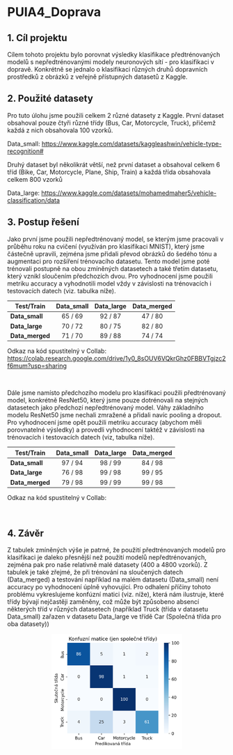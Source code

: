 # PUIA4_Doprava
## 1. Cíl projektu
Cílem tohoto projektu bylo porovnat výsledky klasifikace předtrénovaných modelů s nepředtrénovanými modely neuronových sítí - pro klasifikaci v dopravě. Konkrétně se jednalo o klasifikaci různých druhů dopravních prostředků z obrázků z veřejně přístupných datasetů z Kaggle.


## 2. Použité datasety
Pro tuto úlohu jsme použili celkem 2 různé datasety z Kaggle. První dataset obsahoval pouze čtyři různé třídy (Bus, Car, Motorcycle, Truck), přičemž každá z nich obsahovala 100 vzorků.  

Data_small: https://www.kaggle.com/datasets/kaggleashwin/vehicle-type-recognition#  

Druhý dataset byl několikrát větší, než první dataset a obsahoval celkem 6 tříd (Bike, Car, Motorcycle, Plane, Ship, Train) a každá třída obsahovala celkem 800 vzorků  

Data_large: https://www.kaggle.com/datasets/mohamedmaher5/vehicle-classification/data  


## 3. Postup řešení
Jako první jsme použili nepředtrénovaný model, se kterým jsme pracovali v průběhu roku na cvičení (využíván pro klasifikaci MNIST), který jsme částečně upravili, zejména jsme přidali převod obrázků do šedého tónu a augmentaci pro rozšíření trénovacího datasetu. Tento model jsme poté trénovali postupně na obou zmíněných datasetech a také třetím datasetu, který vznikl sloučením předchozích dvou. Pro vyhodnocení jsme použili metriku accuracy a vyhodnotili model vždy v závislosti na trénovacích i testovacích datech (viz. tabulka níže).  

| Test/Train   | Data_small | Data_large | Data_merged |
|--------------|:----------:|:----------:|:-----------:|
| **Data_small**  |   65 / 69   |   92 / 87   |    47 / 80    |
| **Data_large**  |   70 / 72   |   80 / 75   |    82 / 80    |
| **Data_merged** |   71 / 70   |   89 / 88   |    74 / 74    |  

Odkaz na kód spustitelný v Collab: https://colab.research.google.com/drive/1y0_8sOUV6VQkrGhz0FBBVTgjzc2f6mum?usp=sharing  

<p>&nbsp;</p>

Dále jsme namísto předchozího modelu pro klasifikaci použili předtrénovaný model, konkrétně ResNet50, který jsme pouze dotrénovali na stejných datasetech jako předchozí nepředtrénovaný model. Váhy základního modelu ResNet50 jsme nechali zmražené a přidali navíc pooling a dropout. Pro vyhodnocení jsme opět použili metriku accuracy (abychom měli porovnatelné výsledky) a provedli vyhodnocení taktéž v závislosti na trénovacích i testovacích datech (viz, tabulka níže).  

| Test/Train     | Data_small | Data_large | Data_merged |
|----------------|:----------:|:----------:|:-----------:|
| **Data_small**  |   97 / 94   |   98 / 99   |    84 / 98    |
| **Data_large**  |   76 / 98   |   99 / 98   |    99 / 95    |
| **Data_merged** |   79 / 98   |   99 / 99   |    99 / 98    |  

Odkaz na kód spustitelný v Collab:  

<p>&nbsp;</p>  

## 4. Závěr
Z tabulek zmíněných výše je patrné, že použití předtrénovaných modelů pro klasifikaci je daleko přesnější než použití modelů nepředtrénovaných, zejména pak pro naše relativně malé datasety (400 a 4800 vzorků). Z tabulek je také zřejmé, že při trénování na sloučených datech (Data_merged) a testování například na malém datasetu (Data_small) není accuracy po vyhodnocení úplně vyhovující. Pro odhalení příčiny tohoto problému vykreslujeme konfúzní matici (viz. níže), která nám ilustruje, které třídy bývají nejčastěji zaměněny, což může být způsobeno absencí některých tříd v různých datasetech (například Truck (třída v datasetu Data_small) zařazen v datasetu Data_large ve třídě Car (Společná třída pro oba datasety))  

<p align="center">
  <img src="confusion_matrix.png" alt="Popis obrázku" width="300"/>
</p>
